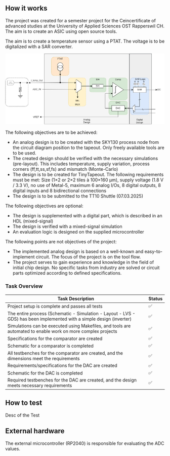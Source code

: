 <!---

This file is used to generate your project datasheet. Please fill in the information below and delete any unused
sections.

You can also include images in this folder and reference them in the markdown. Each image must be less than
512 kb in size, and the combined size of all images must be less than 1 MB.
-->

## How it works

The project was created for a semester project for the Ceincertificate of advanced studies at the University of Applied Sciences OST Rapperswil CH. The aim is to create an ASIC using open source tools.

The aim is to create a temperature sensor using a PTAT. The voltage is to be digitalized with a SAR converter.

![Systemdiagramm](./img/Systemdiagram_drawio.png)


The following objectives are to be achieved:

- An analog design is to be created with the SKY130 process node from the circuit diagram position to the tapeout. Only freely available tools are to be used.
- The created design should be verified with the necessary simulations (pre-layout). This includes temperature, supply variation, process corners (ff,tt,ss,sf,fs) and mismatch (Monte-Carlo) 
- The design is to be created for TinyTapeout. The following requirements must be met: Size (1×2 or 2×2 tiles à 100×160 µm), supply voltage (1.8 V / 3.3 V), no use of Metal-5, maximum 6 analog I/Os, 8 digital outputs, 8 digital inputs and 8 bidirectional connections
- The design is to be submitted to the TT10 Shuttle (07.03.2025)

The following objectives are optional:

- The design is supplemented with a digital part, which is described in an HDL (mixed-signal)
- The design is verified with a mixed-signal simulation
- An evaluation logic is designed on the supplied microcontroller

The following points are not objectives of the project:

- The implemented analog design is based on a well-known and easy-to-implement circuit. The focus of the project is on the tool flow.
- The project serves to gain experience and knowledge in the field of initial chip design. No specific tasks from industry are solved or circuit parts optimized according to defined specifications.


### Task Overview


| Task Description | Status |
|------------------|--------|
| Project setup is complete and passes all tests | ✅ |
| The entire process (Schematic - Simulation - Layout - LVS - GDS) has been implemented with a simple design (inverter) | ✅ |
| Simulations can be executed using Makefiles, and tools are automated to enable work on more complex projects | ✅ |
| Specifications for the comparator are created | ✅ |
| Schematic for a comparator is completed | ✅ |
| All testbenches for the comparator are created, and the dimensions meet the requirements | ✅ |
| Requirements/specifications for the DAC are created | ✅ |
| Schematic for the DAC is completed | ✅ |
| Required testbenches for the DAC are created, and the design meets necessary requirements | ✅ |



## How to test

Desc of the Test

## External hardware

The external microcontroller (RP2040) is responsible for evaluating the ADC values.